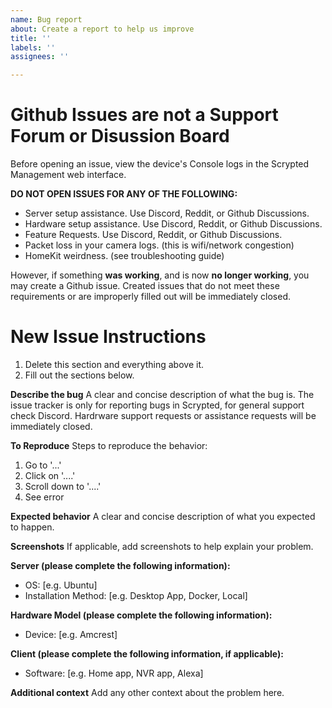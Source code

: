```yaml
---
name: Bug report
about: Create a report to help us improve
title: ''
labels: ''
assignees: ''

---
```


# Github Issues are not a Support Forum or Disussion Board

Before opening an issue, view the device's Console logs in the Scrypted Management web interface.

**DO NOT OPEN ISSUES FOR ANY OF THE FOLLOWING:**

* Server setup assistance. Use Discord, Reddit, or Github Discussions.
* Hardware setup assistance. Use Discord, Reddit, or Github Discussions.
* Feature Requests. Use Discord, Reddit, or Github Discussions.
* Packet loss in your camera logs. (this is wifi/network congestion)
* HomeKit weirdness. (see troubleshooting guide)

However, if something **was working**, and is now **no longer working**, you may create a Github issue.
Created issues that do not meet these requirements or are improperly filled out will be immediately closed.

# New Issue Instructions

1. Delete this section and everything above it.
2. Fill out the sections below.

**Describe the bug**
A clear and concise description of what the bug is. The issue tracker is only for reporting bugs in Scrypted, for general support check Discord. Hardrware support requests or assistance requests will be immediately closed.

**To Reproduce**
Steps to reproduce the behavior:
1. Go to '...'
2. Click on '....'
3. Scroll down to '....'
4. See error

**Expected behavior**
A clear and concise description of what you expected to happen.

**Screenshots**
If applicable, add screenshots to help explain your problem.

**Server (please complete the following information):**
 - OS: [e.g. Ubuntu]
 - Installation Method: [e.g. Desktop App, Docker, Local]

**Hardware Model (please complete the following information):**
 - Device: [e.g. Amcrest]

**Client (please complete the following information, if applicable):**
 - Software: [e.g. Home app, NVR app, Alexa]

**Additional context**
Add any other context about the problem here.
